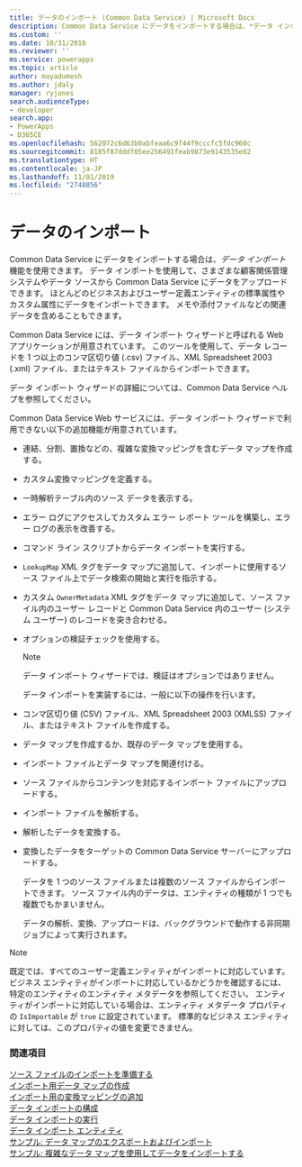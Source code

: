 ```yaml
---
title: データのインポート (Common Data Service) | Microsoft Docs
description: Common Data Service にデータをインポートする場合は、*データ インポート* 機能を使用できます。 データ インポートを使用して、さまざまな顧客関係管理システムやデータ ソースから Common Data Service にデータをアップロードできます。
ms.custom: ''
ms.date: 10/31/2018
ms.reviewer: ''
ms.service: powerapps
ms.topic: article
author: mayadumesh
ms.author: jdaly
manager: ryjones
search.audienceType:
- developer
search.app:
- PowerApps
- D365CE
ms.openlocfilehash: 562072c6d63b0abfeaa6c9f44f9cccfc5fdc960c
ms.sourcegitcommit: 8185f87dddf05ee256491feab9873e9143535e02
ms.translationtype: HT
ms.contentlocale: ja-JP
ms.lasthandoff: 11/01/2019
ms.locfileid: "2748856"
---
```

# <a name="import-data"></a>データのインポート

<!--
Was Mike Carter


https://docs.microsoft.com/dynamics365/customer-engagement/developer/import-data



This should be the generic high-level content to support either web api or org service

Should there be a separate topic for organization service and Web API?
All these functions & actions exist:

RetrieveParsedDataImportFile Function
https://docs.microsoft.com/dynamics365/customer-engagement/web-api/retrieveparseddataimportfile?view=dynamics-ce-odata-9
GetDistinctValuesImportFile Function
https://docs.microsoft.com/dynamics365/customer-engagement/web-api/getdistinctvaluesimportfile?view=dynamics-ce-odata-9
ParseImport Function
https://docs.microsoft.com/dynamics365/customer-engagement/web-api/parseimport?view=dynamics-ce-odata-9
TransformImport Action
https://docs.microsoft.com/dynamics365/customer-engagement/web-api/transformimport?view=dynamics-ce-odata-9
ImportRecordsImport Action
https://docs.microsoft.com/dynamics365/customer-engagement/web-api/importrecordsimport?view=dynamics-ce-odata-9
ExportMappingsImportMap Action
https://docs.microsoft.com/dynamics365/customer-engagement/web-api/exportmappingsimportmap?view=dynamics-ce-odata-9
ImportMappingsImportMap Action
https://docs.microsoft.com/dynamics365/customer-engagement/web-api/importmappingsimportmap?view=dynamics-ce-odata-9

Or should the core general content simply include both?

-->
Common Data Service にデータをインポートする場合は、*データ インポート* 機能を使用できます。 データ インポートを使用して、さまざまな顧客関係管理システムやデータ ソースから Common Data Service にデータをアップロードできます。 ほとんどのビジネスおよびユーザー定義エンティティの標準属性やカスタム属性にデータをインポートできます。 メモや添付ファイルなどの関連データを含めることもできます。  
  
Common Data Service には、データ インポート ウィザードと呼ばれる Web アプリケーションが用意されています。 このツールを使用して、データ レコードを 1 つ以上のコンマ区切り値 (.csv) ファイル、XML Spreadsheet 2003 (.xml) ファイル、またはテキスト ファイルからインポートできます。  
  
 データ インポート ウィザードの詳細については、Common Data Service ヘルプを参照してください。  
  
 Common Data Service Web サービスには、データ インポート ウィザードで利用できない以下の追加機能が用意されています。  
  
- 連結、分割、置換などの、複雑な変換マッピングを含むデータ マップを作成する。  
  
- カスタム変換マッピングを定義する。  
  
- 一時解析テーブル内のソース データを表示する。  
  
- エラー ログにアクセスしてカスタム エラー レポート ツールを構築し、エラー ログの表示を改善する。  
  
- コマンド ライン スクリプトからデータ インポートを実行する。  
  
- `LookupMap` XML タグをデータ マップに追加して、インポートに使用するソース ファイル上でデータ検索の開始と実行を指示する。  
  
- カスタム `OwnerMetadata` XML タグをデータ マップに追加して、ソース ファイル内のユーザー レコードと Common Data Service 内のユーザー (システム ユーザー) のレコードを突き合わせる。  
  
- オプションの検証チェックを使用する。  
  
  > [!NOTE]
  >  データ インポート ウィザードでは、検証はオプションではありません。  
  
  データ インポートを実装するには、一般に以下の操作を行います。  
  
- コンマ区切り値 (CSV) ファイル、XML Spreadsheet 2003 (XMLSS) ファイル、またはテキスト ファイルを作成する。  
  
- データ マップを作成するか、既存のデータ マップを使用する。  
  
- インポート ファイルとデータ マップを関連付ける。  
  
- ソース ファイルからコンテンツを対応するインポート ファイルにアップロードする。  
  
- インポート ファイルを解析する。  
  
- 解析したデータを変換する。  
  
- 変換したデータをターゲットの Common Data Service サーバーにアップロードする。  
  
  データを 1 つのソース ファイルまたは複数のソース ファイルからインポートできます。 ソース ファイル内のデータは、エンティティの種類が 1 つでも複数でもかまいません。  
  
  データの解析、変換、アップロードは、バックグラウンドで動作する非同期ジョブによって実行されます。  
  
> [!NOTE]
>  既定では、すべてのユーザー定義エンティティがインポートに対応しています。 ビジネス エンティティがインポートに対応しているかどうかを確認するには、特定のエンティティのエンティティ メタデータを参照してください。 エンティティがインポートに対応している場合は、エンティティ メタデータ プロパティの `IsImportable` が `true` に設定されています。 標準的なビジネス エンティティに対しては、このプロパティの値を変更できません。 <!--[!INCLUDE[metadata_browser](../includes/metadata-browser.md)]-->  


### <a name="see-also"></a>関連項目

[ソース ファイルのインポートを準備する](prepare-source-files-import.md)<br />
[インポート用データ マップの作成](create-data-maps-for-import.md)<br />
[インポート用の変換マッピングの追加](add-transformation-mappings-import.md)<br />
[データ インポートの構成](configure-data-import.md)<br />
[データ インポートの実行](run-data-import.md)<br />
[データ インポート エンティティ](data-import-entities.md)<br />
[サンプル: データ マップのエクスポートおよびインポート](org-service/samples/export-import-data-map.md)<br />
[サンプル: 複雑なデータ マップを使用してデータをインポートする](org-service/samples/import-data-complex-data-map.md)<br />
